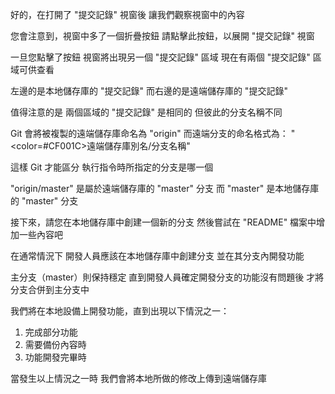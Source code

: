 好的，在打開了 "提交記錄" 視窗後
讓我們觀察視窗中的內容

您會注意到，視窗中多了一個折疊按鈕
請點擊此按鈕，以展開 "提交記錄" 視窗

一旦您點擊了按鈕
視窗將出現另一個 "提交記錄" 區域
現在有兩個 "提交記錄" 區域可供查看

左邊的是本地儲存庫的 "提交記錄"
而右邊的是遠端儲存庫的 "提交記錄"

值得注意的是
兩個區域的 "提交記錄" 是相同的
但彼此的分支名稱不同

Git 會將被複製的遠端儲存庫命名為 "origin"
而遠端分支的命名格式為：
"<color=#CF001C>遠端儲存庫別名/分支名稱</color>"

這樣 Git 才能區分
執行指令時所指定的分支是哪一個

"origin/master" 是屬於遠端儲存庫的 "master" 分支
而 "master" 是本地儲存庫的 "master" 分支

接下來，請您在本地儲存庫中創建一個新的分支
然後嘗試在 "README" 檔案中增加一些內容吧

在通常情況下
開發人員應該在本地儲存庫中創建分支
並在其分支內開發功能

主分支（master）則保持穩定
直到開發人員確定開發分支的功能沒有問題後
才將分支合併到主分支中

我們將在本地設備上開發功能，直到出現以下情況之一：
1. 完成部分功能
2. 需要備份內容時
3. 功能開發完畢時
   
當發生以上情況之一時
我們會將本地所做的修改上傳到遠端儲存庫

